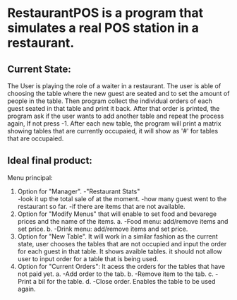 # RestaurantPOS is a program that simulates a real POS station in a restaurant. 

## Current State: 

The User is playing the role of a waiter in a restaurant. The user is able of choosing the table where the new guest are seated and to set the amount of people in the table. Then program collect the individual orders of each guest seated in that table and print it back. After that order is printed, the program ask if the user wants to add another table and repeat the process again, If not press -1. After each new table, the program will print a matrix showing tables that are currently occupaied, it will show as '#' for tables that are occupaied.

## Ideal final product: 

Menu principal:
1.	Option for "Manager". 
  -"Restaurant Stats"  
  -look it up the total sale of at the moment. 
  -how many guest went to the restaurant so far. 
  -if there are items that are not available.
2. Option for "Modify Menus" that will enable to set food and bevarege prices and the name of the items. a. -Food menu: add/remove items and set price. b. -Drink menu: add/remove items and set price.
3. Option for "New Table". It will work in a similar fashion as the current state, user chooses the tables that are not occupied and input the order for each guest in that table. It shows avaible tables. it should not allow user to input order for a table that is being used.
4. Option for "Current Orders": It acess the orders for the tables that have not paid yet. a. -Add order to the tab. b. -Remove item to the tab. c. -Print a bil for the table. d. -Close order. Enables the table to be used again.


